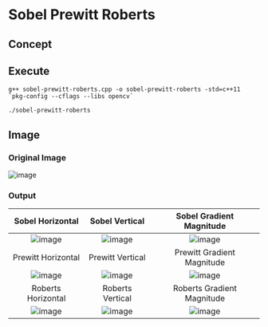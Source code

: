 # Sobel Prewitt Roberts

## Concept

## Execute
```
g++ sobel-prewitt-roberts.cpp -o sobel-prewitt-roberts -std=c++11 `pkg-config --cflags --libs opencv`
```
```
./sobel-prewitt-roberts
```

## Image
### Original Image
![image](https://github.com/yantong0116/C-Cpp-Learning/assets/51469882/33b28bcc-de29-4918-be2f-e9176aed63db)

### Output
| Sobel Horizontal | Sobel Vertical | Sobel Gradient Magnitude | 
| :---: | :---: | :---: |
| ![image](https://github.com/yantong0116/C-Cpp-Learning/assets/51469882/26019d75-e006-45d5-8c11-85c33cd101cd) | ![image](https://github.com/yantong0116/C-Cpp-Learning/assets/51469882/8235c55b-a34d-452b-9f35-fd9b0cae7d9a) | ![image](https://github.com/yantong0116/C-Cpp-Learning/assets/51469882/7638f818-7b64-408f-a3b7-ad9b94a05865) |
| Prewitt Horizontal | Prewitt Vertical | Prewitt Gradient Magnitude | 
| ![image](https://github.com/yantong0116/C-Cpp-Learning/assets/51469882/dfbb2f5f-fb6b-4003-baa2-6f5db8141c56) | ![image](https://github.com/yantong0116/C-Cpp-Learning/assets/51469882/dfc26a62-aa07-4cb6-a1ce-30e8b23a1115) | ![image](https://github.com/yantong0116/C-Cpp-Learning/assets/51469882/af563833-6500-4e3f-922a-b299c3d9a770) |
| Roberts Horizontal | Roberts Vertical | Roberts Gradient Magnitude |
| ![image](https://github.com/yantong0116/C-Cpp-Learning/assets/51469882/0765accb-3087-4c94-a0eb-26b371a6f49c) | ![image](https://github.com/yantong0116/C-Cpp-Learning/assets/51469882/49ec83a4-e391-4c9a-9454-12209b9af1bc) | ![image](https://github.com/yantong0116/C-Cpp-Learning/assets/51469882/380c157d-9abb-44a0-9356-01d225940662) |







